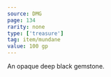 ```yaml
---
source: DMG
page: 134
rarity: none
type: ['treasure']
tag: item/mundane
value: 100 gp
---
```


An opaque deep black gemstone.

